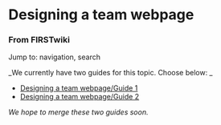 # Designing a team webpage

### From FIRSTwiki

Jump to: navigation, search

_We currently have two guides for this topic. Choose below: _

  * [Designing a team webpage/Guide 1](/index.php/Designing_a_team_webpage/Guide_1 "Designing a team webpage/Guide 1" )
  * [Designing a team webpage/Guide 2](/index.php/Designing_a_team_webpage/Guide_2 "Designing a team webpage/Guide 2" )

_We hope to merge these two guides soon._

